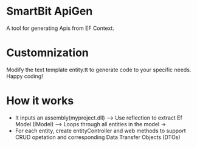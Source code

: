 # SmartBit ApiGen

A tool for generating Apis from EF Context. 

# Customnization

Modify the text template entity.tt to generate code to your specific needs.
Happy coding!

# How it works

- It inputs an assembly(myproject.dll) --> Use reflection to extract Ef Model (IModel) --> Loops through all entities in the model ->
- For each entity, create entityController and web methods to support CRUD opetation and corresponding Data Transfer Objects (DTOs)

